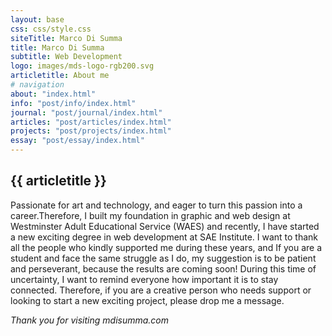 ```yaml
---
layout: base
css: css/style.css
siteTitle: Marco Di Summa
title: Marco Di Summa
subtitle: Web Development
logo: images/mds-logo-rgb200.svg
articletitle: About me
# navigation
about: "index.html"
info: "post/info/index.html"
journal: "post/journal/index.html"
articles: "post/articles/index.html"
projects: "post/projects/index.html"
essay: "post/essay/index.html"
---
```


<main> 
<article>

# {{ articletitle }}
Passionate for art and technology, and eager to turn this passion into a career.Therefore, I built my foundation in graphic and web design at Westminster Adult Educational Service (WAES) and recently, I have started a new exciting degree in web development at SAE Institute.
I want to thank all the people who kindly supported me during these years, and If you are a student and face the same struggle as I do, my suggestion is to be patient and perseverant, because the results are coming soon!
During this time of uncertainty, I want to remind everyone how important it is to stay connected. Therefore, if you are a creative person who needs support or looking to start a new exciting project, please drop me a message.

</article> 

*Thank you for visiting mdisumma.com*

</main>


